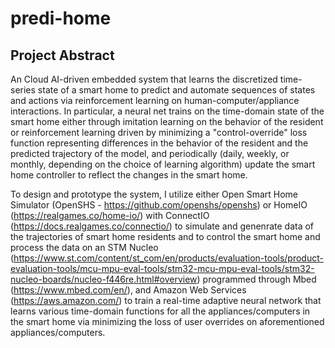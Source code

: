 # predi-home

## Project Abstract

An Cloud AI-driven embedded system that learns the discretized time-series state of a smart home to predict and automate sequences of states and actions via reinforcement learning on human-computer/appliance interactions. In particular, a neural net trains on the time-domain state of the smart home either through imitation learning on the behavior of the resident or reinforcement learning driven by minimizing a "control-override" loss function representing differences in the behavior of the resident and the predicted trajectory of the model, and periodically (daily, weekly, or monthly, depending on the choice of learning algorithm) update the smart home controller to reflect the changes in the smart home.

To design and prototype the system, I utilize either Open Smart Home Simulator (OpenSHS - https://github.com/openshs/openshs) or HomeIO (https://realgames.co/home-io/) with ConnectIO (https://docs.realgames.co/connectio/) to simulate and genenrate data of the trajectories of smart home residents and to control the smart home and process the data on an STM Nucleo (https://www.st.com/content/st_com/en/products/evaluation-tools/product-evaluation-tools/mcu-mpu-eval-tools/stm32-mcu-mpu-eval-tools/stm32-nucleo-boards/nucleo-f446re.html#overview) programmed through Mbed (https://www.mbed.com/en/), and Amazon Web Services (https://aws.amazon.com/) to train a real-time adaptive neural network that learns various time-domain functions for all the appliances/computers in the smart home via minimizing the loss of user overrides on aforementioned appliances/computers.

